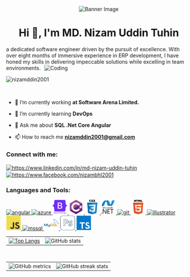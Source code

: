 <p align="center">
  <img src="https://scontent.fdac13-1.fna.fbcdn.net/v/t39.30808-6/444488234_2112320635814109_5908648260869674999_n.jpg?stp=dst-jpg_s960x960&_nc_cat=109&ccb=1-7&_nc_sid=5f2048&_nc_ohc=YnG5e27EkO0Q7kNvgH3YDDJ&_nc_ht=scontent.fdac13-1.fna&oh=00_AYA_gpI2AHMVJ7pHNpAfWC17s3nPsFapAoiHyUbWPHp3yQ&oe=665D17D3" alt="Banner Image" style="height: 200px; width: 1000px; object-fit: cover" />
</p>


<h1 align="center">Hi 👋, I'm MD. Nizam Uddin Tuhin</h1>
a dedicated software engineer driven by the pursuit of excellence. With over eight months of immersive experience in ERP development, I have honed my skills in delivering impeccable solutions while excelling in team environments.

<img align="right" alt="Coding" width="400" src="https://cdn.dribbble.com/users/1162077/screenshots/3848914/programmer.gif">
<p align="left"> <img src="https://komarev.com/ghpvc/?username=nizamddin2001&label=Profile%20views&color=0e75b6&style=flat" alt="nizamddin2001" /> </p>

<p align="left"> <a href="https://twitter.com/" target="blank"><img src="https://img.shields.io/twitter/follow/?logo=twitter&style=for-the-badge" alt="" /></a> </p>

- 🔭 I’m currently working **at Software Arena Limited.**

- 🌱 I’m currently learning **DevOps**

- 💬 Ask me about **SQL .Net Core Angular**

- 📫 How to reach me **nizamddin2001@gmail.com**

<h3 align="left">Connect with me:</h3>
<p align="left">
<a href="https://www.linkedin.com/in/md-nizam-uddin-tuhin" target="_blank"><img align="center" src="https://raw.githubusercontent.com/rahuldkjain/github-profile-readme-generator/master/src/images/icons/Social/linked-in-alt.svg" alt="https://www.linkedin.com/in/md-nizam-uddin-tuhin" height="30" width="40" /></a>
<a href="https://www.facebook.com/nizambhl2001" target="_blank">
    <img align="center" src="https://raw.githubusercontent.com/rahuldkjain/github-profile-readme-generator/master/src/images/icons/Social/facebook.svg" alt="https://www.facebook.com/nizambhl2001" height="30" width="40" />
</a>

</p>

<h3 align="left">Languages and Tools:</h3>
<p align="left"> <a href="https://angular.io" target="_blank" rel="noreferrer"> <img src="https://angular.io/assets/images/logos/angular/angular.svg" alt="angular" width="40" height="40"/> </a> <a href="https://azure.microsoft.com/en-in/" target="_blank" rel="noreferrer"> <img src="https://www.vectorlogo.zone/logos/microsoft_azure/microsoft_azure-icon.svg" alt="azure" width="40" height="40"/> </a> <a href="https://getbootstrap.com" target="_blank" rel="noreferrer"> <img src="https://raw.githubusercontent.com/devicons/devicon/master/icons/bootstrap/bootstrap-plain-wordmark.svg" alt="bootstrap" width="40" height="40"/> </a> <a href="https://www.w3schools.com/cs/" target="_blank" rel="noreferrer"> <img src="https://raw.githubusercontent.com/devicons/devicon/master/icons/csharp/csharp-original.svg" alt="csharp" width="40" height="40"/> </a> <a href="https://www.w3schools.com/css/" target="_blank" rel="noreferrer"> <img src="https://raw.githubusercontent.com/devicons/devicon/master/icons/css3/css3-original-wordmark.svg" alt="css3" width="40" height="40"/> </a> <a href="https://dotnet.microsoft.com/" target="_blank" rel="noreferrer"> <img src="https://raw.githubusercontent.com/devicons/devicon/master/icons/dot-net/dot-net-original-wordmark.svg" alt="dotnet" width="40" height="40"/> </a> <a href="https://git-scm.com/" target="_blank" rel="noreferrer"> <img src="https://www.vectorlogo.zone/logos/git-scm/git-scm-icon.svg" alt="git" width="40" height="40"/> </a> <a href="https://www.w3.org/html/" target="_blank" rel="noreferrer"> <img src="https://raw.githubusercontent.com/devicons/devicon/master/icons/html5/html5-original-wordmark.svg" alt="html5" width="40" height="40"/> </a> <a href="https://www.adobe.com/in/products/illustrator.html" target="_blank" rel="noreferrer"> <img src="https://www.vectorlogo.zone/logos/adobe_illustrator/adobe_illustrator-icon.svg" alt="illustrator" width="40" height="40"/> </a> <a href="https://developer.mozilla.org/en-US/docs/Web/JavaScript" target="_blank" rel="noreferrer"> <img src="https://raw.githubusercontent.com/devicons/devicon/master/icons/javascript/javascript-original.svg" alt="javascript" width="40" height="40"/> </a> <a href="https://www.microsoft.com/en-us/sql-server" target="_blank" rel="noreferrer"> <img src="https://www.svgrepo.com/show/303229/microsoft-sql-server-logo.svg" alt="mssql" width="40" height="40"/> </a> <a href="https://www.mysql.com/" target="_blank" rel="noreferrer"> <img src="https://raw.githubusercontent.com/devicons/devicon/master/icons/mysql/mysql-original-wordmark.svg" alt="mysql" width="40" height="40"/> </a> <a href="https://www.photoshop.com/en" target="_blank" rel="noreferrer"> <img src="https://raw.githubusercontent.com/devicons/devicon/master/icons/photoshop/photoshop-line.svg" alt="photoshop" width="40" height="40"/> </a> <a href="https://www.typescriptlang.org/" target="_blank" rel="noreferrer"> <img src="https://raw.githubusercontent.com/devicons/devicon/master/icons/typescript/typescript-original.svg" alt="typescript" width="40" height="40"/> </a> </p>



<table>
  <tr>
    <td>
      <a href="https://github.com/anuraghazra/github-readme-stats">
        <img src="https://github-readme-stats.vercel.app/api/top-langs/?username=nizambhl2001" alt="Top Langs" />
      </a>
    </td>
    <td>
      <img src="https://github-readme-stats.vercel.app/api?username=nizambhl2001&show_icons=true" alt="GitHub stats" />
    </td>
  </tr>
</table>
<br>
<table>
  <tr>
    <td>
      <img src="https://metrics.lecoq.io/nizambhl2001" alt="GitHub metrics" />
    </td>
    <td>
      <img src="https://streak-stats.demolab.com/?user=nizambhl2001" alt="GitHub streak stats" />
    </td>
  </tr>
</table>














